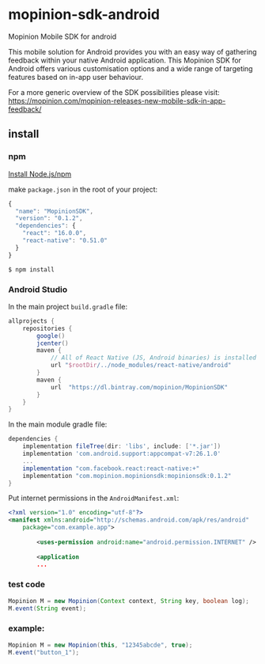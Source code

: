 # mopinion-sdk-android
Mopinion Mobile SDK for android

This mobile solution for Android provides you with an easy way of gathering feedback within your native Android application. This Mopinion SDK for Android offers various customisation options and a wide range of targeting features based on in-app user behaviour.

For a more generic overview of the SDK possibilities please visit: 
https://mopinion.com/mopinion-releases-new-mobile-sdk-in-app-feedback/


## install

### npm

[Install Node.js/npm](https://www.npmjs.com/get-npm)

make `package.json` in the root of your project:

```javascript
{
  "name": "MopinionSDK",
  "version": "0.1.2",
  "dependencies": {
    "react": "16.0.0",
    "react-native": "0.51.0"
  }
}
```

`$ npm install`

### Android Studio

In the main project `build.gradle` file:

```gradle
allprojects {
    repositories {
        google()
        jcenter()
        maven {
            // All of React Native (JS, Android binaries) is installed from npm
            url "$rootDir/../node_modules/react-native/android"
        }
        maven {
            url  "https://dl.bintray.com/mopinion/MopinionSDK"
        }
    }
}
```

In the main module gradle file:

```gradle
dependencies {
    implementation fileTree(dir: 'libs', include: ['*.jar'])
    implementation 'com.android.support:appcompat-v7:26.1.0'
    ...
    implementation "com.facebook.react:react-native:+"    
    implementation "com.mopinion.mopinionsdk:mopinionsdk:0.1.2"
}
```

Put internet permissions in the `AndroidManifest.xml`:

```xml
<?xml version="1.0" encoding="utf-8"?>
<manifest xmlns:android="http://schemas.android.com/apk/res/android"
    package="com.example.app">
    
		<uses-permission android:name="android.permission.INTERNET" />
		
		<application
		...
```

### test code
```java
Mopinion M = new Mopinion(Context context, String key, boolean log);
M.event(String event);
```

### example:
```java
Mopinion M = new Mopinion(this, "12345abcde", true);
M.event("button_1");
```

